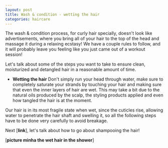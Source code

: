 ```yaml
---
layout: post
title: Wash & condition - wetting the hair
categories: haircare
---
```


The wash & condition process, for curly hair specially, doesn't look like advertisements, where you bring all of your hair to the top of the head and massage it during a relaxing ecstasy! We have a couple rules to follow, and it will probably leave you feeling like you just came out of a workout session! 

Let's talk about some of the steps you want to take to ensure clean, moisturized and detangled hair in a reasonable amount of time.

<!--more-->
* **Wetting the hair** 
Don't simply run your head through water, make sure to completely saturate your strands by touching your hair and making sure that even the inner layers of hair are wet. This may take a bit due to the natural oils produced by the scalp, the styling products applied and even how tangled the hair is at the moment. 

Our hair is in its most fragile state when wet, since the cuticles rise, allowing water to penetrate the hair shaft and swelling it, so all the following steps have to be done very carefully to avoid breakage.

Next [**link**], let's talk about how to go about shampooing the hair!

<!--insert picture-->
[**picture minha the wet hair in the shower**]